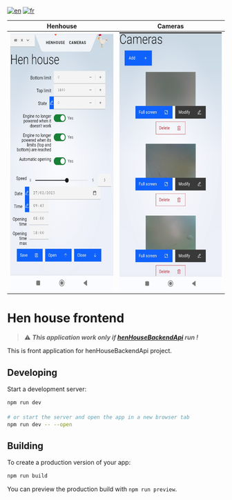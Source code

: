 [![en](https://img.shields.io/badge/lang-en-ab4b52.svg)](https://github.com/tlebigre/henHouseFrontend/blob/main/README.md)
[![fr](https://img.shields.io/badge/lang-fr-318ce7.svg)](https://github.com/tlebigre/henHouseFrontend/blob/main/README.fr.md)

Henhouse             |  Cameras
:-------------------------:|:-------------------------:
<img src="https://github.com/tlebigre/henHouseFrontend/blob/main/en_henhouse.jpg" alt="" width="300" height="600">  |  <img src="https://github.com/tlebigre/henHouseFrontend/blob/main/en_camera.jpg" alt="" width="300" height="600">

# Hen house frontend

> :warning: ***This application work only if [henHouseBackendApi](https://github.com/tlebigre/henHouseBackendApi) run !***

This is front application for henHouseBackendApi project.

## Developing

Start a development server:

```bash
npm run dev

# or start the server and open the app in a new browser tab
npm run dev -- --open
```

## Building

To create a production version of your app:

```bash
npm run build
```

You can preview the production build with `npm run preview`.
